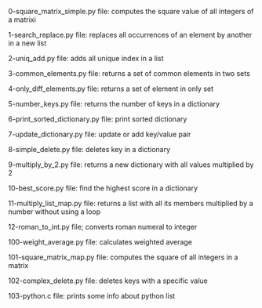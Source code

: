 0-square_matrix_simple.py file: computes the square value of all integers of a matrixi

1-search_replace.py file: replaces all occurrences of an element by another in a new list

2-uniq_add.py file: adds all unique index in a list

3-common_elements.py file: returns a set of common elements in two sets

4-only_diff_elements.py file: returns a set of element in only set

5-number_keys.py file: returns the number of keys in a dictionary

6-print_sorted_dictionary.py file: print sorted dictionary

7-update_dictionary.py file: update or add key/value pair

8-simple_delete.py file: deletes key in a dictionary

9-multiply_by_2.py file: returns a new dictionary with all values multiplied by 2

10-best_score.py file: find the highest score in a dictionary

11-multiply_list_map.py file: returns a list with all its members multiplied by a number without using a loop

12-roman_to_int.py file; converts roman numeral to integer

100-weight_average.py file: calculates weighted average

101-square_matrix_map.py file: computes the square of all integers in a matrix

102-complex_delete.py file: deletes keys with a specific value

103-python.c file: prints some info about python list
